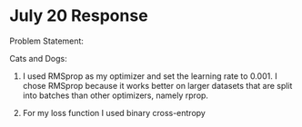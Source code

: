 # July 20 Response

Problem Statement:

Cats and Dogs:

1. I used RMSprop as my optimizer and set the learning rate to 0.001. I chose RMSprop because it works better on larger datasets that are split into batches than other optimizers, namely rprop.

2. For my loss function I used binary cross-entropy
